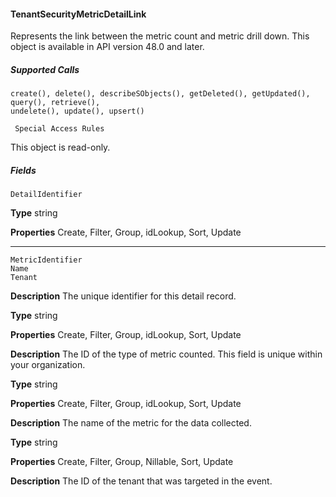 #### TenantSecurityMetricDetailLink

Represents the link between the metric count and metric drill down. This object is available in API version 48.0 and later.

##### Supported Calls
```
create(), delete(), describeSObjects(), getDeleted(), getUpdated(), query(), retrieve(),
undelete(), update(), upsert()

 Special Access Rules

```
This object is read-only.

##### Fields

```
DetailIdentifier

```

**Type**
string

**Properties**
Create, Filter, Group, idLookup, Sort, Update


-----

```
MetricIdentifier
Name
Tenant

```

**Description**
The unique identifier for this detail record.

**Type**
string

**Properties**
Create, Filter, Group, idLookup, Sort, Update

**Description**
The ID of the type of metric counted. This field is unique within your organization.

**Type**
string

**Properties**
Create, Filter, Group, idLookup, Sort, Update

**Description**
The name of the metric for the data collected.

**Type**
string

**Properties**
Create, Filter, Group, Nillable, Sort, Update

**Description**
The ID of the tenant that was targeted in the event.

